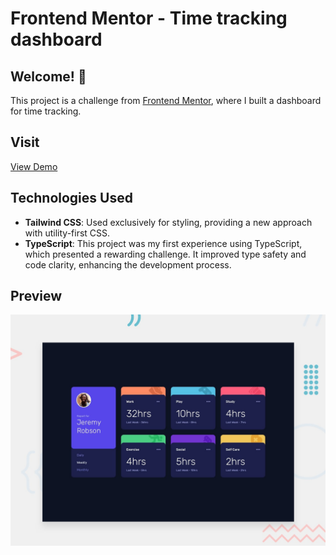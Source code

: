 # Frontend Mentor - Time tracking dashboard

## Welcome! 👋

This project is a challenge from [Frontend Mentor](https://www.frontendmentor.io), where I built a dashboard for time tracking.

## Visit
[View Demo](https://vabdullh.github.io/time-tracking-dashboard/dist/)

## Technologies Used

- **Tailwind CSS**: Used exclusively for styling, providing a new approach with utility-first CSS.
- **TypeScript**: This project was my first experience using TypeScript, which presented a rewarding challenge. It improved type safety and code clarity, enhancing the development process.

## Preview

![Design preview for the Time tracking dashboard coding challenge](./design/desktop-preview.jpg)
